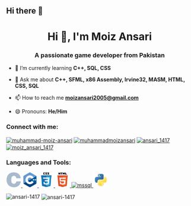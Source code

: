 ## Hi there 👋

<!--
**ansari-1417/ansari-1417** is a ✨ _special_ ✨ repository because its `README.md` (this file) appears on your GitHub profile.

Here are some ideas to get you started:

- 🔭 I’m currently working on ...
- 🌱 I’m currently learning ...
- 👯 I’m looking to collaborate on ...
- 🤔 I’m looking for help with ...
- 💬 Ask me about ...
- 📫 How to reach me: ...
- 😄 Pronouns: ...
- ⚡ Fun fact: ...
-->

<h1 align="center">Hi 👋, I'm Moiz Ansari</h1>
<h3 align="center">A passionate game developer from Pakistan</h3>

<!-- 
<p align="left"> <a href="https://github.com/ryo-ma/github-profile-trophy"><img src="https://github-profile-trophy.vercel.app/?username=ansari-1417" alt="ansari-1417" /></a> </p>
-->

<!-- - 🔭 I’m currently working on **-** -->

- 🌱 I’m currently learning **C++, SQL, CSS**

<!-- - 👯 I’m looking to collaborate on **-**

- 👨‍💻 All of my projects are available at [-](-) -->

- 💬 Ask me about **C++, SFML, x86 Assembly, Irvine32, MASM, HTML, CSS, SQL**

- 📫 How to reach me **moizansari2005@gmail.com**

- 😄 Pronouns: **He/Him**

<!-- - 📄 Know about my experiences [-](-) -->

<h3 align="left">Connect with me:</h3>
<p align="left">
<a href="https://linkedin.com/in/muhammad-moiz-ansari" target="blank"><img align="center" src="https://raw.githubusercontent.com/rahuldkjain/github-profile-readme-generator/master/src/images/icons/Social/linked-in-alt.svg" alt="muhammad-moiz-ansari" height="30" width="40" /></a>
<a href="https://kaggle.com/muhammadmoizansari" target="blank"><img align="center" src="https://raw.githubusercontent.com/rahuldkjain/github-profile-readme-generator/master/src/images/icons/Social/kaggle.svg" alt="muhammadmoizansari" height="30" width="40" /></a>
<a href="https://instagram.com/ansari_1417" target="blank"><img align="center" src="https://raw.githubusercontent.com/rahuldkjain/github-profile-readme-generator/master/src/images/icons/Social/instagram.svg" alt="ansari_1417" height="30" width="40" /></a>
<a href="https://www.leetcode.com/moiz_ansari_1417" target="blank"><img align="center" src="https://raw.githubusercontent.com/rahuldkjain/github-profile-readme-generator/master/src/images/icons/Social/leet-code.svg" alt="moiz_ansari_1417" height="30" width="40" /></a>
</p>

<h3 align="left">Languages and Tools:</h3>
<p align="left"> <a href="https://www.cprogramming.com/" target="_blank" rel="noreferrer"> <img src="https://raw.githubusercontent.com/devicons/devicon/master/icons/c/c-original.svg" alt="c" width="40" height="40"/> </a> <a href="https://www.w3schools.com/cpp/" target="_blank" rel="noreferrer"> <img src="https://raw.githubusercontent.com/devicons/devicon/master/icons/cplusplus/cplusplus-original.svg" alt="cplusplus" width="40" height="40"/> </a> <a href="https://www.w3schools.com/css/" target="_blank" rel="noreferrer"> <img src="https://raw.githubusercontent.com/devicons/devicon/master/icons/css3/css3-original-wordmark.svg" alt="css3" width="40" height="40"/> </a> <a href="https://www.w3.org/html/" target="_blank" rel="noreferrer"> <img src="https://raw.githubusercontent.com/devicons/devicon/master/icons/html5/html5-original-wordmark.svg" alt="html5" width="40" height="40"/> </a> <a href="https://www.microsoft.com/en-us/sql-server" target="_blank" rel="noreferrer"> <img src="https://www.svgrepo.com/show/303229/microsoft-sql-server-logo.svg" alt="mssql" width="40" height="40"/> </a> <a href="https://www.python.org" target="_blank" rel="noreferrer"> <img src="https://raw.githubusercontent.com/devicons/devicon/master/icons/python/python-original.svg" alt="python" width="40" height="40"/> </a> </p>

<p><img align="left" src="https://github-readme-stats.vercel.app/api/top-langs?username=ansari-1417&show_icons=true&locale=en&layout=compact" alt="ansari-1417" /></p>

<p>&nbsp;<img align="center" src="https://github-readme-stats.vercel.app/api?username=ansari-1417&show_icons=true&locale=en" alt="ansari-1417" /></p>
